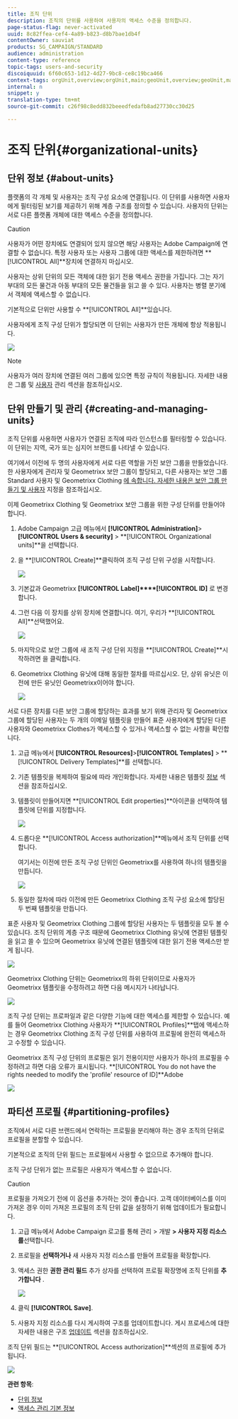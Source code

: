 ```yaml
---
title: 조직 단위
description: 조직의 단위를 사용하여 사용자의 액세스 수준을 정의합니다.
page-status-flag: never-activated
uuid: 8c82ffea-cef4-4a89-b823-d8b7bae1db4f
contentOwner: sauviat
products: SG_CAMPAIGN/STANDARD
audience: administration
content-type: reference
topic-tags: users-and-security
discoiquuid: 6f60c653-1d12-4d27-9bc8-ce8c19bca466
context-tags: orgUnit,overview;orgUnit,main;geoUnit,overview;geoUnit,main
internal: n
snippet: y
translation-type: tm+mt
source-git-commit: c26f98c8edd832beeedfedafb8ad27730cc30d25

---
```



# 조직 단위{#organizational-units}

## 단위 정보 {#about-units}

플랫폼의 각 개체 및 사용자는 조직 구성 요소에 연결됩니다. 이 단위를 사용하면 사용자에게 필터링된 보기를 제공하기 위해 계층 구조를 정의할 수 있습니다. 사용자의 단위는 서로 다른 플랫폼 개체에 대한 액세스 수준을 정의합니다.

>[!CAUTION]
>
>사용자가 어떤 장치에도 연결되어 있지 않으면 해당 사용자는 Adobe Campaign에 연결할 수 없습니다. 특정 사용자 또는 사용자 그룹에 대한 액세스를 제한하려면 **[!UICONTROL All]**장치에 연결하지 마십시오.

사용자는 상위 단위의 모든 객체에 대한 읽기 전용 액세스 권한을 가집니다. 그는 자기 부대의 모든 물건과 아동 부대의 모든 물건들을 읽고 쓸 수 있다. 사용자는 병렬 분기에서 객체에 액세스할 수 없습니다.

기본적으로 단위만 사용할 수 **[!UICONTROL All]**있습니다.

사용자에게 조직 구성 단위가 할당되면 이 단위는 사용자가 만든 개체에 항상 적용됩니다.

![](assets/user_management_2.png)

>[!NOTE]
>
>사용자가 여러 장치에 연결된 여러 그룹에 있으면 특정 규칙이 적용됩니다. 자세한 내용은 그룹 및 [사용자](../../administration/using/managing-groups-and-users.md) 관리 섹션을 참조하십시오.

## 단위 만들기 및 관리 {#creating-and-managing-units}

조직 단위를 사용하면 사용자가 연결된 조직에 따라 인스턴스를 필터링할 수 있습니다. 이 단위는 지역, 국가 또는 심지어 브랜드를 나타낼 수 있습니다.

여기에서 이전에 두 명의 사용자에게 서로 다른 역할을 가진 보안 그룹을 만들었습니다.한 사용자에게 관리자 및 Geometrixx 보안 그룹이 할당되고, 다른 사용자는 보안 그룹 Standard 사용자 및 Geometrixx Clothing [에 속합니다. 자세한 내용은 보안 그룹 만들기 및 사용자](../../administration/using/managing-groups-and-users.md#creating-a-security-group-and-assigning-users) 지정을 참조하십시오.

이제 Geometrixx Clothing 및 Geometrixx 보안 그룹을 위한 구성 단위를 만들어야 합니다.

1. Adobe Campaign 고급 메뉴에서 **[!UICONTROL Administration]**>**[!UICONTROL Users & security]** > **[!UICONTROL Organizational units]**을 선택합니다.
1. 을 **[!UICONTROL Create]**클릭하여 조직 구성 단위 구성을 시작합니다.

   ![](assets/manage_units_1.png)

1. 기본값과 Geometrixx **[!UICONTROL Label]****[!UICONTROL ID]** 로 변경합니다.
1. 그런 다음 이 장치를 상위 장치에 연결합니다. 여기, 우리가 **[!UICONTROL All]**선택했어요.

   ![](assets/manage_units_2.png)

1. 마지막으로 보안 그룹에 새 조직 구성 단위 지정을 **[!UICONTROL Create]**시작하려면 을 클릭합니다.
1. Geometrixx Clothing 유닛에 대해 동일한 절차를 따르십시오. 단, 상위 유닛은 이전에 만든 유닛인 Geometrixx이어야 합니다.

   ![](assets/manage_units_3.png)

서로 다른 장치를 다른 보안 그룹에 할당하는 효과를 보기 위해 관리자 및 Geometrixx 그룹에 할당된 사용자는 두 개의 이메일 템플릿을 만들어 표준 사용자에게 할당된 다른 사용자와 Geometrixx Clothes가 액세스할 수 있거나 액세스할 수 없는 사항을 확인합니다.

1. 고급 메뉴에서 **[!UICONTROL Resources]**>**[!UICONTROL Templates]** > **[!UICONTROL Delivery Templates]**를 선택합니다.
1. 기존 템플릿을 복제하여 필요에 따라 개인화합니다. 자세한 내용은 템플릿 [정보](../../start/using/marketing-activity-templates.md) 섹션을 참조하십시오.
1. 템플릿이 만들어지면 **[!UICONTROL Edit properties]**아이콘을 선택하여 템플릿에 단위를 지정합니다.

   ![](assets/manage_units_6.png)

1. 드롭다운 **[!UICONTROL Access authorization]**메뉴에서 조직 단위를 선택합니다.

   여기서는 이전에 만든 조직 구성 단위인 Geometrixx를 사용하여 하나의 템플릿을 만듭니다.

   ![](assets/manage_units_5.png)

1. 동일한 절차에 따라 이전에 만든 Geometrixx Clothing 조직 구성 요소에 할당된 두 번째 템플릿을 만듭니다.

표준 사용자 및 Geometrixx Clothing 그룹에 할당된 사용자는 두 템플릿을 모두 볼 수 있습니다. 조직 단위의 계층 구조 때문에 Geometrixx Clothing 유닛에 연결된 템플릿을 읽고 쓸 수 있으며 Geometrixx 유닛에 연결된 템플릿에 대한 읽기 전용 액세스만 받게 됩니다.

![](assets/manage_units_7.png)

Geometrixx Clothing 단위는 Geometrixx의 하위 단위이므로 사용자가 Geometrixx 템플릿을 수정하려고 하면 다음 메시지가 나타납니다.

![](assets/manage_units_8.png)

조직 구성 단위는 프로파일과 같은 다양한 기능에 대한 액세스를 제한할 수 있습니다. 예를 들어 Geometrixx Clothing 사용자가 **[!UICONTROL Profiles]**탭에 액세스하는 경우 Geometrixx Clothing 조직 구성 단위를 사용하여 프로필에 완전히 액세스하고 수정할 수 있습니다.

Geometrixx 조직 구성 단위의 프로필은 읽기 전용이지만 사용자가 하나의 프로필을 수정하려고 하면 다음 오류가 표시됩니다. **[!UICONTROL You do not have the rights needed to modify the 'profile' resource of ID]**Adobe

![](assets/manage_units_10.png)

## 파티션 프로필 {#partitioning-profiles}

조직에서 서로 다른 브랜드에서 연락하는 프로필을 분리해야 하는 경우 조직의 단위로 프로필을 분할할 수 있습니다.

기본적으로 조직의 단위 필드는 프로필에서 사용할 수 없으므로 추가해야 합니다.

조직 구성 단위가 없는 프로필은 사용자가 액세스할 수 없습니다.

>[!CAUTION]
>
>프로필을 가져오기 전에 이 옵션을 추가하는 것이 좋습니다. 고객 데이터베이스를 이미 가져온 경우 이미 가져온 프로필의 조직 단위 값을 설정하기 위해 업데이트가 필요합니다.

1. 고급 메뉴에서 Adobe Campaign 로고를 통해 관리 > 개발 **> 사용자 지정 리소스를**&#x200B;선택합니다.
1. 프로필을 **선택하거나** 새 사용자 지정 리소스를 만들어 프로필을 확장합니다.
1. 액세스 권한 **권한 관리 필드** 추가 상자를 선택하여 프로필 확장명에 조직 단위를 **추가합니다** .

   ![](assets/user_management_9.png)

1. 클릭 **[!UICONTROL Save]**.
1. 사용자 지정 리소스를 다시 게시하여 구조를 업데이트합니다. 게시 프로세스에 대한 자세한 내용은 구조 [업데이트](../../developing/using/data-model-concepts.md) 섹션을 참조하십시오.

조직 단위 필드는 **[!UICONTROL Access authorization]**섹션의 프로필에 추가됩니다.

![](assets/user_management_10.png)

**관련 항목**:

* [단위 정보](../../administration/using/organizational-units.md#about-units)
* [액세스 관리 기본 정보](../../administration/using/about-access-management.md)

